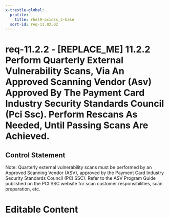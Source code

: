 ```yaml
---
x-trestle-global:
  profile:
    title: rhel9-pcidss_3-base
  sort-id: req-11.02.02
---
```


# req-11.2.2 - \[REPLACE_ME\] 11.2.2 Perform Quarterly External Vulnerability Scans, Via An Approved Scanning Vendor (Asv) Approved By The Payment Card Industry Security Standards Council (Pci Ssc). Perform Rescans As Needed, Until Passing Scans Are Achieved.

## Control Statement

Note: Quarterly external vulnerability scans must be performed by an Approved Scanning Vendor (ASV), approved by the Payment Card Industry Security Standards Council (PCI SSC).
Refer to the ASV Program Guide published on the PCI SSC website for scan customer responsibilities, scan preparation, etc.

# Editable Content

<!-- Make additions and edits below -->
<!-- The above represents the contents of the control as received by the profile, prior to additions. -->
<!-- If the profile makes additions to the control, they will appear below. -->
<!-- The above markdown may not be edited but you may edit the content below, and/or introduce new additions to be made by the profile. -->
<!-- If there is a yaml header at the top, parameter values may be edited. Use --set-parameters to incorporate the changes during assembly. -->
<!-- The content here will then replace what is in the profile for this control, after running profile-assemble. -->
<!-- The current profile has no added parts for this control, but you may add new ones here. -->
<!-- Each addition must have a heading either of the form ## Control my_addition_name -->
<!-- or ## Part a. (where the a. refers to one of the control statement labels.) -->
<!-- "## Control" parts are new parts added after the statement part. -->
<!-- "## Part" parts are new parts added into the top-level statement part with that label. -->
<!-- Subparts may be added with nested hash levels of the form ### My Subpart Name -->
<!-- underneath the parent ## Control or ## Part being added -->
<!-- See https://oscal-compass.github.io/compliance-trestle/tutorials/ssp_profile_catalog_authoring/ssp_profile_catalog_authoring for guidance. -->
